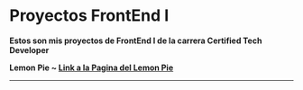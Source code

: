 # Proyectos FrontEnd I 

__Estos son mis proyectos de FrontEnd I de la carrera Certified Tech Developer__

__Lemon Pie ~ [Link a la  Pagina del Lemon Pie](https://sturniolobruno.github.io/FrontEnd-I/)__


***

